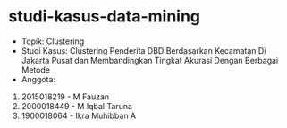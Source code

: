 # studi-kasus-data-mining
- Topik: Clustering
- Studi Kasus: Clustering Penderita DBD Berdasarkan Kecamatan Di Jakarta Pusat dan Membandingkan Tingkat Akurasi Dengan Berbagai Metode
- Anggota:
1. 2015018219 - M Fauzan
2. 2000018449 - M Iqbal Taruna
3. 1900018064 - Ikra Muhibban A
